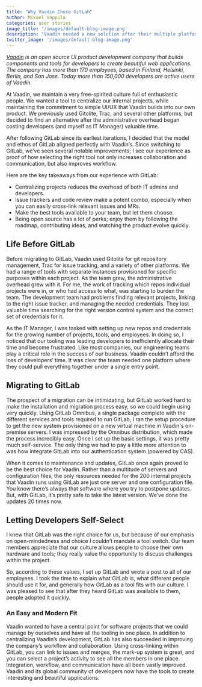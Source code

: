 ```yaml
---
title: "Why Vaadin Chose GitLab"
author: Mikael Vappula
categories: user stories
image_title: '/images/default-blog-image.png'
description: "Vaadin needed a new solution after their multiple platforms began costing too much time and frustration."
twitter_image: '/images/default-blog-image.png'
---
```


_[Vaadin](https://vaadin.com) is an open source UI product development company that builds components and tools for developers to create beautiful web applications. The company has more than 170 employees, based in Finland, Helsinki, Berlin, and San Jose. Today more than 150,000 developers are active users of Vaadin._

At Vaadin, we maintain a very free-spirited culture full of enthusiastic people. We wanted a tool to centralize our internal projects, while maintaining the commitment to simple UI/UX that Vaadin builds into our own product. We previously used Gitolite, Trac, and several other platforms, but decided to find an alternative after the administrative overhead began costing developers (and myself as IT Manager) valuable time. 

After following GitLab since its earliest iterations, I decided that the model and ethos of GitLab aligned perfectly with Vaadin’s. Since switching to GitLab, we’ve seen several notable improvements; I see our experience as proof of how selecting the right tool not only increases collaboration and communication, but also improves workflow.

Here are the key takeaways from our experience with GitLab:
* Centralizing projects reduces the overhead of both IT admins and developers. 
* Issue trackers and code review make a potent combo, especially when you can easily cross-link relevant issues and MRs. 
* Make the best tools available to your team, but let them choose. 
* Being open source has a lot of perks; enjoy them by following the roadmap, contributing ideas, and watching the product evolve quickly.


## Life Before GitLab

Before migrating to GitLab, Vaadin used Gitolite for git repository management, Trac for issue tracking, and a variety of other platforms. We had a range of tools with separate instances provisioned for specific purposes within each project. As the team grew, the administrative overhead grew with it. For me, the work of tracking which repos individual projects were in, or who had access to what, was starting to burden the team. The development team had problems finding relevant projects, linking to the right issue tracker, and managing the needed credentials. They lost valuable time searching for the right version control system and the correct set of credentials for it. 

As the IT Manager, I was tasked with setting up new repos and credentials for the growing number of projects, tools, and employees. In doing so, I noticed that our tooling was leading developers to inefficiently allocate their time and become frustrated. Like most companies, our engineering teams play a critical role in the success of our business. Vaadin couldn’t afford the loss of developers’ time. It was clear the team needed one platform where they could pull everything together under a single entry point. 


## Migrating to GitLab

The prospect of a migration can be intimidating, but GitLab worked hard to make the installation and migration process easy, so we could begin using very quickly. Using GitLab Omnibus, a single package complete with the different services and tools required to run GitLab, I ran the setup procedure to get the new system provisioned on a new virtual machine in Vaadin's on-premise servers. I was impressed by the Omnibus distribution, which made the process incredibly easy. Once I set up the basic settings, it was pretty much self-service. The only thing we had to pay a little more attention to was how integrate GitLab into our authentication system (powered by CAS).

When it comes to maintenance and updates, GitLab once again proved to be the best choice for Vaadin. Rather than a multitude of servers and configuration files, the only resources needed for the 200 internal projects that Vaadin runs using GitLab are just one server and one configuration file. You know there’s always that software where you try to postpone updates. But, with GitLab, it’s pretty safe to take the latest version. We’ve done the updates 20 times now.


## Letting Developers Self-Select 

I knew that GitLab was the right choice for us, but because of our emphasis on open-mindedness and choice I couldn’t mandate a tool switch. Our team members appreciate that our culture allows people to choose their own hardware and tools; they really value the opportunity to discuss challenges within the project.

So, according to these values, I set up GitLab and wrote a post to all of our employees. I took the time to explain what GitLab is, what different people should use it for, and generally how GitLab as a tool fits with our culture. I was pleased to see that after they heard GitLab was available to them, people adopted it quickly.


### An Easy and Modern Fit

Vaadin wanted to have a central point for software projects that we could manage by ourselves and have all the tooling in one place. In addition to centralizing Vaadin’s development, GitLab has also succeeded in improving the company’s workflow and collaboration. Using cross-linking within GitLab, you can link to issues and merges, the mark-up system is great, and you can select a project’s activity to see all the members in one place. Integration, workflow, and communication have all been vastly improved. 
Vaadin and its global community of developers now have the tools to create interesting and beautiful applications. 




